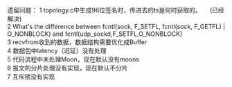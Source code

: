 遗留问题：
1 topology.c中生成96位签名时，传进去的ts是何时获取的。     (已经解决)<br>
2 What's the difference between fcntl(sock, F_SETFL, fcntl(sock, F_GETFL) | O_NONBLOCK) and fcntl(udp_sockd,F_SETFL,O_NONBLOCK)<br>
3 recvfrom收到的数据，数据结构需要优化成Buffer<br>
4 数据包中latency（迟延）没有处理<br>
5 代码流程中未处理Moon，现在默认没有moons<br>
6 报文的分片处理没有实现，现在默认不分片<br>
7 互斥锁没有实现<br>
